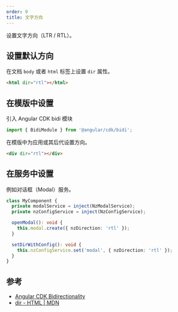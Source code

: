```yaml
---
order: 9
title: 文字方向
---
```


设置文字方向（LTR / RTL）。

## 设置默认方向

在文档 `body` 或者 `html` 标签上设置 `dir` 属性。

```html
<html dir="rtl"></html>
```

## 在模版中设置

引入 Angular CDK bidi 模块

```typescript
import { BidiModule } from '@angular/cdk/bidi';
```

在模版中为应用或其后代设置方向。

```html
<div dir="rtl"></div>
```

## 在服务中设置

例如对话框（Modal）服务。

```typescript
class MyComponent {
  private modalService = inject(NzModalService);
  private nzConfigService = inject(NzConfigService);

  openModal(): void {
    this.modal.create({ nzDirection: 'rtl' });
  }

  setDirWithConfig(): void {
    this.nzConfigService.set('modal', { nzDirection: 'rtl' });
  }
}
```

## 参考

- [Angular CDK Bidirectionality](https://material.angular.io/cdk/bidi/api)
- [dir - HTML | MDN](https://developer.mozilla.org/zh-CN/docs/Web/HTML/Global_attributes/dir)

